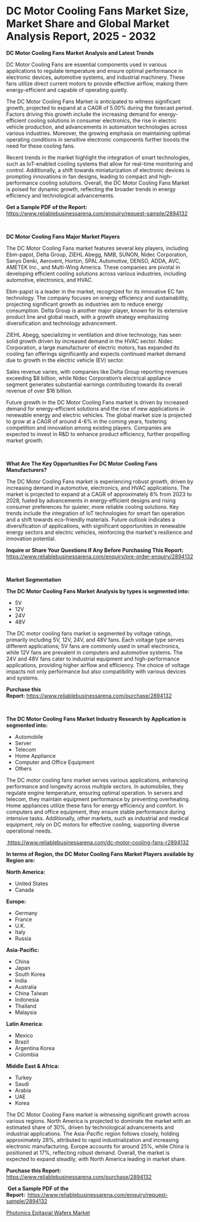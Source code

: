 <p><h1>DC Motor Cooling Fans Market Size, Market Share and Global Market Analysis Report, 2025 - 2032</h1></p><p><strong>DC Motor Cooling Fans Market Analysis and Latest Trends</strong></p>
<p><p>DC Motor Cooling Fans are essential components used in various applications to regulate temperature and ensure optimal performance in electronic devices, automotive systems, and industrial machinery. These fans utilize direct current motors to provide effective airflow, making them energy-efficient and capable of operating quietly.</p><p>The DC Motor Cooling Fans Market is anticipated to witness significant growth, projected to expand at a CAGR of 5.00% during the forecast period. Factors driving this growth include the increasing demand for energy-efficient cooling solutions in consumer electronics, the rise in electric vehicle production, and advancements in automation technologies across various industries. Moreover, the growing emphasis on maintaining optimal operating conditions in sensitive electronic components further boosts the need for these cooling fans.</p><p>Recent trends in the market highlight the integration of smart technologies, such as IoT-enabled cooling systems that allow for real-time monitoring and control. Additionally, a shift towards miniaturization of electronic devices is prompting innovations in fan designs, leading to compact and high-performance cooling solutions. Overall, the DC Motor Cooling Fans Market is poised for dynamic growth, reflecting the broader trends in energy efficiency and technological advancements.</p></p>
<p><strong>Get a Sample PDF of the Report:&nbsp;</strong> <a href="https://www.reliablebusinessarena.com/enquiry/request-sample/2894132?utm_campaign=3251&utm_medium=2&utm_source=Github&utm_content=ia&utm_term=15032025&utm_id=dc-motor-cooling-fans">https://www.reliablebusinessarena.com/enquiry/request-sample/2894132</a></p>
<p>&nbsp;</p>
<p><strong>DC Motor Cooling Fans Major Market Players</strong></p>
<p><p>The DC Motor Cooling Fans market features several key players, including Ebm-papst, Delta Group, ZIEHL Abegg, NMB, SUNON, Nidec Corporation, Sanyo Denki, Aerovent, Horton, SPAL Automotive, DENSO, ADDA, AVC, AMETEK Inc., and Multi-Wing America. These companies are pivotal in developing efficient cooling solutions across various industries, including automotive, electronics, and HVAC. </p><p>Ebm-papst is a leader in the market, recognized for its innovative EC fan technology. The company focuses on energy efficiency and sustainability, projecting significant growth as industries aim to reduce energy consumption. Delta Group is another major player, known for its extensive product line and global reach, with a growth strategy emphasizing diversification and technology advancement.</p><p>ZIEHL Abegg, specializing in ventilation and drive technology, has seen solid growth driven by increased demand in the HVAC sector. Nidec Corporation, a large manufacturer of electric motors, has expanded its cooling fan offerings significantly and expects continued market demand due to growth in the electric vehicle (EV) sector.</p><p>Sales revenue varies, with companies like Delta Group reporting revenues exceeding $8 billion, while Nidec Corporation’s electrical appliance segment generates substantial earnings contributing towards its overall revenue of over $16 billion. </p><p>Future growth in the DC Motor Cooling Fans market is driven by increased demand for energy-efficient solutions and the rise of new applications in renewable energy and electric vehicles. The global market size is projected to grow at a CAGR of around 4-6% in the coming years, fostering competition and innovation among existing players. Companies are expected to invest in R&D to enhance product efficiency, further propelling market growth.</p></p>
<p>&nbsp;</p>
<p><strong>What Are The Key Opportunities For DC Motor Cooling Fans Manufacturers?</strong></p>
<p><p>The DC Motor Cooling Fans market is experiencing robust growth, driven by increasing demand in automotive, electronics, and HVAC applications. The market is projected to expand at a CAGR of approximately 8% from 2023 to 2028, fueled by advancements in energy-efficient designs and rising consumer preferences for quieter, more reliable cooling solutions. Key trends include the integration of IoT technologies for smart fan operation and a shift towards eco-friendly materials. Future outlook indicates a diversification of applications, with significant opportunities in renewable energy sectors and electric vehicles, reinforcing the market's resilience and innovation potential.</p></p>
<p><strong>Inquire or Share Your Questions If Any Before Purchasing This Report:</strong> <a href="https://www.reliablebusinessarena.com/enquiry/pre-order-enquiry/2894132?utm_campaign=3251&utm_medium=2&utm_source=Github&utm_content=ia&utm_term=15032025&utm_id=dc-motor-cooling-fans">https://www.reliablebusinessarena.com/enquiry/pre-order-enquiry/2894132</a></p>
<p>&nbsp;</p>
<p><strong>Market Segmentation</strong></p>
<p><strong>The DC Motor Cooling Fans Market Analysis by types is segmented into:</strong></p>
<p><ul><li>5V</li><li>12V</li><li>24V</li><li>48V</li></ul></p>
<p><p>The DC motor cooling fans market is segmented by voltage ratings, primarily including 5V, 12V, 24V, and 48V fans. Each voltage type serves different applications; 5V fans are commonly used in small electronics, while 12V fans are prevalent in computers and automotive systems. The 24V and 48V fans cater to industrial equipment and high-performance applications, providing higher airflow and efficiency. The choice of voltage impacts not only performance but also compatibility with various devices and systems.</p></p>
<p><strong>Purchase this Report:&nbsp;</strong><a href="https://www.reliablebusinessarena.com/purchase/2894132?utm_campaign=3251&utm_medium=2&utm_source=Github&utm_content=ia&utm_term=15032025&utm_id=dc-motor-cooling-fans">https://www.reliablebusinessarena.com/purchase/2894132</a></p>
<p>&nbsp;</p>
<p><strong>The DC Motor Cooling Fans Market Industry Research by Application is segmented into:</strong></p>
<p><ul><li>Automobile</li><li>Server</li><li>Telecom</li><li>Home Appliance</li><li>Computer and Office Equipment</li><li>Others</li></ul></p>
<p><p>The DC motor cooling fans market serves various applications, enhancing performance and longevity across multiple sectors. In automobiles, they regulate engine temperature, ensuring optimal operation. In servers and telecom, they maintain equipment performance by preventing overheating. Home appliances utilize these fans for energy efficiency and comfort. In computers and office equipment, they ensure stable performance during intensive tasks. Additionally, other markets, such as industrial and medical equipment, rely on DC motors for effective cooling, supporting diverse operational needs.</p></p>
<p><a href="https://www.reliablebusinessarena.com/dc-motor-cooling-fans-r2894132?utm_campaign=3251&utm_medium=2&utm_source=Github&utm_content=ia&utm_term=15032025&utm_id=dc-motor-cooling-fans">&nbsp;https://www.reliablebusinessarena.com/dc-motor-cooling-fans-r2894132</a></p>
<p><strong>In terms of Region, the DC Motor Cooling Fans Market Players available by Region are:</strong></p>
<p>
    <p> <strong> North America: </strong>
        <ul>
            <li>United States</li>
            <li>Canada</li>
        </ul>
        </p> 
    <p> <strong> Europe: </strong>
        <ul>
            <li>Germany</li>
            <li>France</li>
            <li>U.K.</li>
            <li>Italy</li>
            <li>Russia</li>
        </ul>
        </p> 
    <p> <strong> Asia-Pacific: </strong>
        <ul>
            <li>China</li>
            <li>Japan</li>
            <li>South Korea</li>
            <li>India</li>
            <li>Australia</li>
            <li>China Taiwan</li>
            <li>Indonesia</li>
            <li>Thailand</li>
            <li>Malaysia</li>
        </ul>
        </p> 
    <p> <strong> Latin America: </strong>
        <ul>
            <li>Mexico</li>
            <li>Brazil</li>
            <li>Argentina Korea</li>
            <li>Colombia</li>
        </ul>
        </p> 
    <p> <strong> Middle East & Africa: </strong>
        <ul>
            <li>Turkey</li>
            <li>Saudi</li>
            <li>Arabia</li>
            <li>UAE</li>
            <li>Korea</li>
        </ul>
    </p>
    </p>
<p><p>The DC Motor Cooling Fans market is witnessing significant growth across various regions. North America is projected to dominate the market with an estimated share of 30%, driven by technological advancements and industrial applications. The Asia-Pacific region follows closely, holding approximately 28%, attributed to rapid industrialization and increasing electronic manufacturing. Europe accounts for around 25%, while China is positioned at 17%, reflecting robust demand. Overall, the market is expected to expand steadily, with North America leading in market share.</p></p>
<p><strong>Purchase this Report: </strong><a href="https://www.reliablebusinessarena.com/purchase/2894132?utm_campaign=3251&utm_medium=2&utm_source=Github&utm_content=ia&utm_term=15032025&utm_id=dc-motor-cooling-fans">https://www.reliablebusinessarena.com/purchase/2894132</a></p>
<p>&nbsp;<strong>Get a Sample PDF of the Report:&nbsp;&nbsp;</strong><a href="https://www.reliablebusinessarena.com/enquiry/request-sample/2894132?utm_campaign=3251&utm_medium=2&utm_source=Github&utm_content=ia&utm_term=15032025&utm_id=dc-motor-cooling-fans">https://www.reliablebusinessarena.com/enquiry/request-sample/2894132</a></p>
<p><strong></strong></p>
<p><p><a href="https://github.com/donkalucine10/Market-Research-Report-List-1/blob/main/photonics-epitaxial-wafers-market.md?utm_campaign=3251&utm_medium=2&utm_source=Github&utm_content=ia&utm_term=15032025&utm_id=dc-motor-cooling-fans">Photonics Epitaxial Wafers Market</a></p></p>